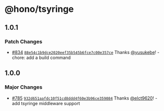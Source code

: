# @hono/tsyringe

## 1.0.1

### Patch Changes

- [#834](https://github.com/honojs/middleware/pull/834) [`88e54c1b9dce2020eef35b545b6fce7c00e357ce`](https://github.com/honojs/middleware/commit/88e54c1b9dce2020eef35b545b6fce7c00e357ce) Thanks [@yusukebe](https://github.com/yusukebe)! - chore: add a build command

## 1.0.0

### Major Changes

- [#785](https://github.com/honojs/middleware/pull/785) [`932d651aafdc10f51cd8ddd4f60e3b96ce359084`](https://github.com/honojs/middleware/commit/932d651aafdc10f51cd8ddd4f60e3b96ce359084) Thanks [@elct9620](https://github.com/elct9620)! - add tsyringe middleware support
